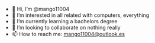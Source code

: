- 👋 Hi, I’m @mango11004
- 👀 I’m interested in all related with computers, everything
- 🌱 I’m currently learning a bachelors degree
- 💞️ I’m looking to collaborate on nothing really
- 📫 How to reach me: mango11004@outlook.es
